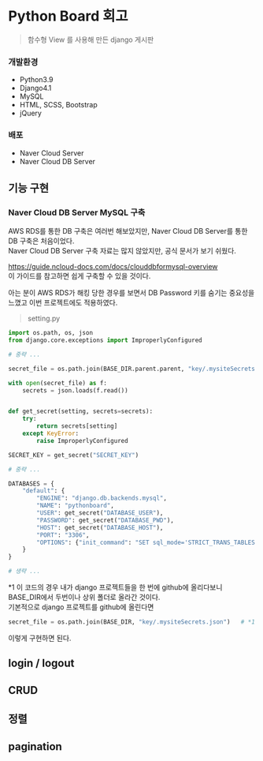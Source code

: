 
# Python Board 회고

> 함수형 View 를 사용해 만든 django 게시판

### 개발환경
- Python3.9
- Django4.1
- MySQL
- HTML, SCSS, Bootstrap
- jQuery

### 배포
- Naver Cloud Server
- Naver Cloud DB Server


## 기능 구현

### Naver Cloud DB Server MySQL 구축

AWS RDS를 통한 DB 구축은 여러번 해보았지만, Naver Cloud DB Server를 통한 DB 구축은 처음이었다.  
Naver Cloud DB Server 구축 자료는 많지 않았지만, 공식 문서가 보기 쉬웠다.

https://guide.ncloud-docs.com/docs/clouddbformysql-overview  
이 가이드를 참고하면 쉽게 구축할 수 있을 것이다.

아는 분이 AWS RDS가 해킹 당한 경우를 보면서 DB Password 키를 숨기는 중요성을 느꼈고 이번 프로젝트에도 적용하였다.

> setting.py
```python
import os.path, os, json
from django.core.exceptions import ImproperlyConfigured

# 중략 ...

secret_file = os.path.join(BASE_DIR.parent.parent, "key/.mysiteSecrets.json")   # *1

with open(secret_file) as f:
    secrets = json.loads(f.read())


def get_secret(setting, secrets=secrets):
    try:
        return secrets[setting]
    except KeyError:
        raise ImproperlyConfigured

SECRET_KEY = get_secret("SECRET_KEY")

# 중략 ...

DATABASES = {
    "default": {
        "ENGINE": "django.db.backends.mysql",
        "NAME": "pythonboard",
        "USER": get_secret("DATABASE_USER"),
        "PASSWORD": get_secret("DATABASE_PWD"),
        "HOST": get_secret("DATABASE_HOST"),
        "PORT": "3306",
        "OPTIONS": {"init_command": "SET sql_mode='STRICT_TRANS_TABLES'"},
    }
}

# 생략 ...

```
*1 이 코드의 경우 내가 django 프로젝트들을 한 번에 github에 올리다보니 BASE_DIR에서 두번이나 상위 폴더로 올라간 것이다.  
기본적으로 django 프로젝트를 github에 올린다면 

```python
secret_file = os.path.join(BASE_DIR, "key/.mysiteSecrets.json")   # *1
```
이렇게 구현하면 된다.

## login / logout

## CRUD

## 정렬

## pagination





### 
